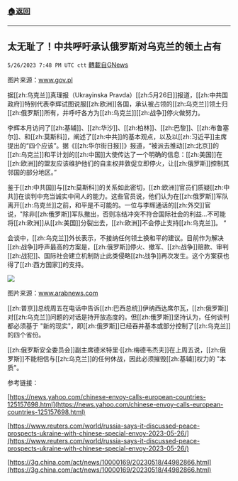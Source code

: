 ###  [:house:返回](README.md)
---


## 太无耻了！中共呼吁承认俄罗斯对乌克兰的领土占有
`5/26/2023 7:48 PM UTC ctt` [轉載自GNews](https://gnews.org/articles/1334263)

图片来源：www.gov.pl

据[[zh:乌克兰]]真理报（Ukrayinska Pravda）[[zh:5月26日]]报道，[[zh:中共国政府]]特别代表李辉试图说服[[zh:欧洲]]各国，承认被占领的[[zh:乌克兰]]领土归[[zh:俄罗斯]]所有，并呼吁各方为[[zh:乌克兰]][[zh:战争]]停火做努力。

李辉本月访问了[[zh:基辅]]、[[zh:华沙]]、[[zh:柏林]]、[[zh:巴黎]]、[[zh:布鲁塞尔]]、和[[zh:莫斯科]]，阐述了[[zh:中共]]的基本观点，以及以[[zh:习近平]]主席提出的“四个应该”。据《[[zh:华尔街日报]]》报道，“被派去推动[[zh:北京]]的[[zh:乌克兰]]和平计划的[[zh:中国]]大使传达了一个明确的信息：[[zh:美国]]在[[zh:欧洲]]的盟友应该维护他们的自主权并敦促立即停火，让[[zh:俄罗斯]]控制其邻国的部分地区。”

鉴于[[zh:中共国]]与[[zh:莫斯科]]的关系如此密切，[[zh:欧洲]]官员们质疑[[zh:中共]]在谈判中充当诚实中间人的能力。这些官员说，他们认为在[[zh:俄罗斯]]军队离开[[zh:乌克兰]]之前，和平是不可能的。一位与李辉通话的[[zh:外交]]官说，"除非[[zh:俄罗斯]]军队撤出，否则冻结冲突不符合国际社会的利益...不可能将[[zh:欧洲]]从[[zh:美国]]分裂出去，[[zh:欧洲]]不会停止支持[[zh:乌克兰]]。 “


会谈中，[[zh:乌克兰]]外长表示，不接纳任何领土换和平的建议。目前作为解决[[zh:战争]]呼声最高的方案是，[[zh:俄罗斯]]停火、撤军、[[zh:战争]]赔款、审判[[zh:战犯]]、国际社会建立机制防止此类侵略[[zh:战争]]再次发生。这个方案获也得了[[zh:西方国家]]的支持。


![](https://ipfs.gnews.org/ipfs/QmT5p8QMCT4iqYCMCThQp7FZXM6A72s9Ses8DmhA8WpGUk?filename=3837351-155858627.jpg)


图片来源：www.arabnews.com

[[zh:普京]]总统周五在电话中告诉[[zh:巴西总统]]伊纳西达席尔瓦，[[zh:俄罗斯]]对[[zh:乌克兰]]问题的对话是持开放态度的。但[[zh:俄罗斯]]坚持认为，任何谈判都必须基于 "新的现实"，即[[zh:俄罗斯]]已经吞并基本或部分控制了[[zh:乌克兰]]的四个省份。

[[zh:俄罗斯安全委员会]]副主席德米特里·[[zh:梅德韦杰夫]]在上周五说，[[zh:俄罗斯]]不能相信与[[zh:乌克兰]]的任何休战，因此必须摧毁[[zh:基辅]]权力的 "本质"。

参考链接：



[https://news.yahoo.com/chinese-envoy-calls-european-countries-125157698.html](https://news.yahoo.com/chinese-envoy-calls-european-countries-125157698.html)

  
  

[https://www.reuters.com/world/russia-says-it-discussed-peace-prospects-ukraine-with-chinese-special-envoy-2023-05-26/](https://www.reuters.com/world/russia-says-it-discussed-peace-prospects-ukraine-with-chinese-special-envoy-2023-05-26/)

  
  

[https://3g.china.com/act/news/10000169/20230518/44982866.html](https://3g.china.com/act/news/10000169/20230518/44982866.html)

  
  

